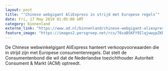 ```yaml
---
layout: post
title: "‘Chinese webgigant AliExpress in strijd met Europese regels’"
date: Fri, 17 May 2019 01:05:00 GMT
category: binnenland
externe_link: "https://www.ad.nl/binnenland/chinese-webgigant-aliexpress-in-strijd-met-europese-regels~a0bce4e7/"
feature_image: "https://images2.persgroep.net/rcs/76saBSKFY9IlqjwwypZKhF11FRE/diocontent/147820738/_fitwidth/400/?appId=21791a8992982cd8da851550a453bd7f&quality=0.7"
---
```


De Chinese webwinkelgigant AliExpress hanteert verkoopvoorwaarden die in strijd zijn met Europese consumentenregels. Dat stelt de Consumentenbond die wil dat de Nederlandse toezichthouder Autoriteit Consument & Markt (ACM) optreedt.
